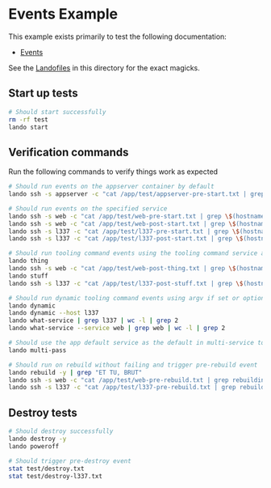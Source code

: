 Events Example
==============

This example exists primarily to test the following documentation:

* [Events](http://docs.devwithlando.io/config/events.html)

See the [Landofiles](http://docs.devwithlando.io/config/lando.html) in this directory for the exact magicks.

Start up tests
--------------

```bash
# Should start successfully
rm -rf test
lando start
```

Verification commands
---------------------

Run the following commands to verify things work as expected

```bash
# Should run events on the appserver container by default
lando ssh -s appserver -c "cat /app/test/appserver-pre-start.txt | grep \$(hostname -s)"

# Should run events on the specified service
lando ssh -s web -c "cat /app/test/web-pre-start.txt | grep \$(hostname -s)"
lando ssh -s web -c "cat /app/test/web-post-start.txt | grep \$(hostname -s)"
lando ssh -s l337 -c "cat /app/test/l337-pre-start.txt | grep \$(hostname -s)"
lando ssh -s l337 -c "cat /app/test/l337-post-start.txt | grep \$(hostname -s)"

# Should run tooling command events using the tooling command service as the default
lando thing
lando ssh -s web -c "cat /app/test/web-post-thing.txt | grep \$(hostname -s)"
lando stuff
lando ssh -s l337 -c "cat /app/test/l337-post-stuff.txt | grep \$(hostname -s)"

# Should run dynamic tooling command events using argv if set or option default otherwise
lando dynamic
lando dynamic --host l337
lando what-service | grep l337 | wc -l | grep 2
lando what-service --service web | grep web | wc -l | grep 2

# Should use the app default service as the default in multi-service tooling
lando multi-pass

# Should run on rebuild without failing and trigger pre-rebuild event
lando rebuild -y | grep "ET TU, BRUT"
lando ssh -s web -c "cat /app/test/web-pre-rebuild.txt | grep rebuilding"
lando ssh -s l337 -c "cat /app/test/l337-pre-rebuild.txt | grep rebuilding"
```

Destroy tests
-------------

```bash
# Should destroy successfully
lando destroy -y
lando poweroff

# Should trigger pre-destroy event
stat test/destroy.txt
stat test/destroy-l337.txt
```
